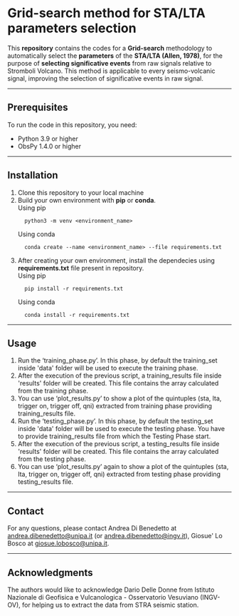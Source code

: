 # Grid-search method for STA/LTA parameters selection
This **repository** contains the codes for a **Grid-search** methodology to automatically select the **parameters** of the **STA/LTA (Allen, 1978)**, for the purpose of **selecting significative events** from raw signals relative to Stromboli Volcano. This method is applicable to every seismo-volcanic signal, improving the selection of significative events in raw signal.

--------------
## Prerequisites
To run the code in this repository, you need:

*	Python 3.9 or higher
*	ObsPy 1.4.0 or higher

--------------

## Installation
1.	Clone this repository to your local machine
2.	Build your own environment with **pip** or **conda**. <br>
    Using pip
    ```
      python3 -m venv <environment_name>
    ```
    Using conda
    ```
      conda create --name <environment_name> --file requirements.txt
    ```
3. After creating your own environment, install the dependecies using **requirements.txt** file present in repository. <br>
    Using pip
    ```
      pip install -r requirements.txt
    ```
    Using conda
    ```
      conda install -r requirements.txt
    ```
--------------

## Usage
1.	Run the ‘training_phase.py’. In this phase, by default the training_set inside 'data' folder will be used to execute the training phase.
2.	After the execution of the previous script, a training_results file inside 'results' folder will be created. This file contains the array calculated from the training phase.
3.	You can use ‘plot_results.py’ to show a plot of the quintuples (sta, lta, trigger on, trigger off, qni) extracted from training phase providing training_results file.
4.	Run the ‘testing_phase.py’. In this phase, by default the testing_set inside 'data' folder will be used to execute the testing phase. You have to provide training_results file from which the Testing Phase start.
5.	After the execution of the previous script, a testing_results file inside 'results' folder will be created. This file contains the array calculated from the testing phase.
6. You can use ‘plot_results.py’ again to show a plot of the quintuples (sta, lta, trigger on, trigger off, qni) extracted from testing phase providing testing_results file.
--------------

## Contact
For any questions, please contact Andrea Di Benedetto at andrea.dibenedetto@unipa.it (or andrea.dibenedetto@ingv.it), Giosue' Lo Bosco at giosue.lobosco@unipa.it.

--------------
## Acknowledgments
The authors would like to acknowledge Dario Delle Donne from Istituto Nazionale di Geofisica e Vulcanologica - Osservatorio Vesuviano (INGV-OV), for helping us to extract the data from STRA seismic station.

